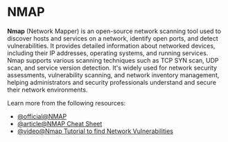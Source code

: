# NMAP

**Nmap** (Network Mapper) is an open-source network scanning tool used to discover hosts and services on a network, identify open ports, and detect vulnerabilities. It provides detailed information about networked devices, including their IP addresses, operating systems, and running services. Nmap supports various scanning techniques such as TCP SYN scan, UDP scan, and service version detection. It's widely used for network security assessments, vulnerability scanning, and network inventory management, helping administrators and security professionals understand and secure their network environments.

Learn more from the following resources:

- [@official@NMAP](https://nmap.org/)
- [@article@NMAP Cheat Sheet](https://www.tutorialspoint.com/nmap-cheat-sheet)
- [@video@Nmap Tutorial to find Network Vulnerabilities](https://www.youtube.com/watch?v=4t4kBkMsDbQ)
